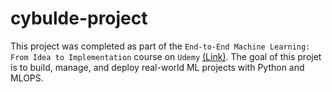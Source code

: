 # cybulde-project
This project was completed as part of the 
`End-to-End Machine Learning: From Idea to Implementation` course on `Udemy` [(Link)](https://www.udemy.com/course/sustainable-and-scalable-machine-learning-project-development/learn/lecture). The goal of this projet is to build, manage, and deploy real-world ML projects with Python and MLOPS.